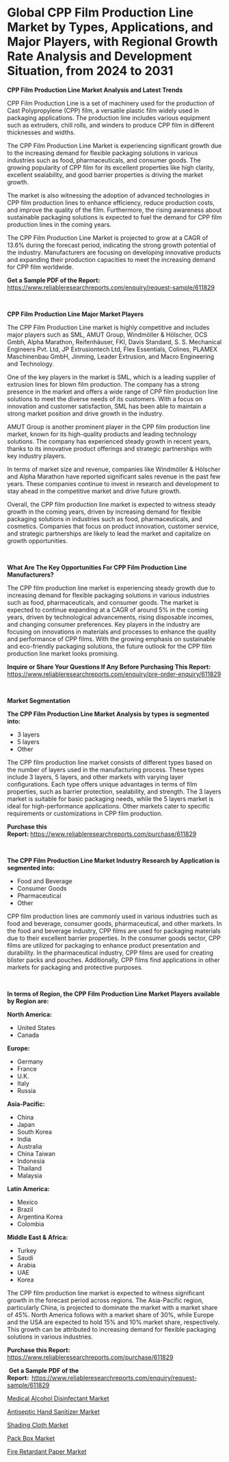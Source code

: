 <p><h1>Global CPP Film Production Line Market by Types, Applications, and Major Players, with Regional Growth Rate Analysis and Development Situation, from 2024 to 2031</h1></p><p><strong>CPP Film Production Line Market Analysis and Latest Trends</strong></p>
<p><p>CPP Film Production Line is a set of machinery used for the production of Cast Polypropylene (CPP) film, a versatile plastic film widely used in packaging applications. The production line includes various equipment such as extruders, chill rolls, and winders to produce CPP film in different thicknesses and widths.</p><p>The CPP Film Production Line Market is experiencing significant growth due to the increasing demand for flexible packaging solutions in various industries such as food, pharmaceuticals, and consumer goods. The growing popularity of CPP film for its excellent properties like high clarity, excellent sealability, and good barrier properties is driving the market growth.</p><p>The market is also witnessing the adoption of advanced technologies in CPP film production lines to enhance efficiency, reduce production costs, and improve the quality of the film. Furthermore, the rising awareness about sustainable packaging solutions is expected to fuel the demand for CPP film production lines in the coming years.</p><p>The CPP Film Production Line Market is projected to grow at a CAGR of 13.6% during the forecast period, indicating the strong growth potential of the industry. Manufacturers are focusing on developing innovative products and expanding their production capacities to meet the increasing demand for CPP film worldwide.</p></p>
<p><strong>Get a Sample PDF of the Report:&nbsp;</strong> <a href="https://www.reliableresearchreports.com/enquiry/request-sample/611829">https://www.reliableresearchreports.com/enquiry/request-sample/611829</a></p>
<p>&nbsp;</p>
<p><strong>CPP Film Production Line Major Market Players</strong></p>
<p><p>The CPP Film Production Line market is highly competitive and includes major players such as SML, AMUT Group, Windmöller & Hölscher, OCS Gmbh, Alpha Marathon, Reifenhäuser, FKI, Davis Standard, S. S. Mechanical Engineers Pvt. Ltd, JP Extrusiontech Ltd, Flex Essentials, Colines, PLAMEX Maschinenbau GmbH, Jinming, Leader Extrusion, and Macro Engineering and Technology.</p><p>One of the key players in the market is SML, which is a leading supplier of extrusion lines for blown film production. The company has a strong presence in the market and offers a wide range of CPP film production line solutions to meet the diverse needs of its customers. With a focus on innovation and customer satisfaction, SML has been able to maintain a strong market position and drive growth in the industry.</p><p>AMUT Group is another prominent player in the CPP film production line market, known for its high-quality products and leading technology solutions. The company has experienced steady growth in recent years, thanks to its innovative product offerings and strategic partnerships with key industry players.</p><p>In terms of market size and revenue, companies like Windmöller & Hölscher and Alpha Marathon have reported significant sales revenue in the past few years. These companies continue to invest in research and development to stay ahead in the competitive market and drive future growth.</p><p>Overall, the CPP film production line market is expected to witness steady growth in the coming years, driven by increasing demand for flexible packaging solutions in industries such as food, pharmaceuticals, and cosmetics. Companies that focus on product innovation, customer service, and strategic partnerships are likely to lead the market and capitalize on growth opportunities.</p></p>
<p>&nbsp;</p>
<p><strong>What Are The Key Opportunities For CPP Film Production Line Manufacturers?</strong></p>
<p><p>The CPP film production line market is experiencing steady growth due to increasing demand for flexible packaging solutions in various industries such as food, pharmaceuticals, and consumer goods. The market is expected to continue expanding at a CAGR of around 5% in the coming years, driven by technological advancements, rising disposable incomes, and changing consumer preferences. Key players in the industry are focusing on innovations in materials and processes to enhance the quality and performance of CPP films. With the growing emphasis on sustainable and eco-friendly packaging solutions, the future outlook for the CPP film production line market looks promising.</p></p>
<p><strong>Inquire or Share Your Questions If Any Before Purchasing This Report:</strong> <a href="https://www.reliableresearchreports.com/enquiry/pre-order-enquiry/611829">https://www.reliableresearchreports.com/enquiry/pre-order-enquiry/611829</a></p>
<p>&nbsp;</p>
<p><strong>Market Segmentation</strong></p>
<p><strong>The CPP Film Production Line Market Analysis by types is segmented into:</strong></p>
<p><ul><li>3 layers</li><li>5 layers</li><li>Other</li></ul></p>
<p><p>The CPP film production line market consists of different types based on the number of layers used in the manufacturing process. These types include 3 layers, 5 layers, and other markets with varying layer configurations. Each type offers unique advantages in terms of film properties, such as barrier protection, sealability, and strength. The 3 layers market is suitable for basic packaging needs, while the 5 layers market is ideal for high-performance applications. Other markets cater to specific requirements or customizations in CPP film production.</p></p>
<p><strong>Purchase this Report:&nbsp;</strong><a href="https://www.reliableresearchreports.com/purchase/611829">https://www.reliableresearchreports.com/purchase/611829</a></p>
<p>&nbsp;</p>
<p><strong>The CPP Film Production Line Market Industry Research by Application is segmented into:</strong></p>
<p><ul><li>Food and Beverage</li><li>Consumer Goods</li><li>Pharmaceutical</li><li>Other</li></ul></p>
<p><p>CPP film production lines are commonly used in various industries such as food and beverage, consumer goods, pharmaceutical, and other markets. In the food and beverage industry, CPP films are used for packaging materials due to their excellent barrier properties. In the consumer goods sector, CPP films are utilized for packaging to enhance product presentation and durability. In the pharmaceutical industry, CPP films are used for creating blister packs and pouches. Additionally, CPP films find applications in other markets for packaging and protective purposes.</p></p>
<p>&nbsp;</p>
<p><strong>In terms of Region, the CPP Film Production Line Market Players available by Region are:</strong></p>
<p>
    <p> <strong> North America: </strong>
        <ul>
            <li>United States</li>
            <li>Canada</li>
        </ul>
        </p> 
    <p> <strong> Europe: </strong>
        <ul>
            <li>Germany</li>
            <li>France</li>
            <li>U.K.</li>
            <li>Italy</li>
            <li>Russia</li>
        </ul>
        </p> 
    <p> <strong> Asia-Pacific: </strong>
        <ul>
            <li>China</li>
            <li>Japan</li>
            <li>South Korea</li>
            <li>India</li>
            <li>Australia</li>
            <li>China Taiwan</li>
            <li>Indonesia</li>
            <li>Thailand</li>
            <li>Malaysia</li>
        </ul>
        </p> 
    <p> <strong> Latin America: </strong>
        <ul>
            <li>Mexico</li>
            <li>Brazil</li>
            <li>Argentina Korea</li>
            <li>Colombia</li>
        </ul>
        </p> 
    <p> <strong> Middle East & Africa: </strong>
        <ul>
            <li>Turkey</li>
            <li>Saudi</li>
            <li>Arabia</li>
            <li>UAE</li>
            <li>Korea</li>
        </ul>
    </p>
    </p>
<p><p>The CPP film production line market is expected to witness significant growth in the forecast period across regions. The Asia-Pacific region, particularly China, is projected to dominate the market with a market share of 45%. North America follows with a market share of 30%, while Europe and the USA are expected to hold 15% and 10% market share, respectively. This growth can be attributed to increasing demand for flexible packaging solutions in various industries.</p></p>
<p><strong>Purchase this Report: </strong><a href="https://www.reliableresearchreports.com/purchase/611829">https://www.reliableresearchreports.com/purchase/611829</a></p>
<p>&nbsp;<strong>Get a Sample PDF of the Report:&nbsp;&nbsp;</strong><a href="https://www.reliableresearchreports.com/enquiry/request-sample/611829">https://www.reliableresearchreports.com/enquiry/request-sample/611829</a></p>
<p><strong></strong></p>
<p><p><a href="https://medium.com/@josepayne1985/medical-alcohol-disinfectant-market-trends-and-market-analysis-forecasted-for-period-2024-2031-242843129af7">Medical Alcohol Disinfectant Market</a></p><p><a href="https://medium.com/@josepayne1985/analyzing-antiseptic-hand-sanitizer-market-global-industry-perspective-and-forecast-2024-to-2031-48cd806cc731">Antiseptic Hand Sanitizer Market</a></p><p><a href="https://medium.com/@josepayne1985/shading-cloth-market-analysis-and-sze-forecasted-for-period-from-2024-to-2031-e7deb79139f9">Shading Cloth Market</a></p><p><a href="https://medium.com/@josepayne1985/pack-box-market-insights-into-market-cagr-market-trends-and-growth-strategies-54ae812ca61b">Pack Box Market</a></p><p><a href="https://medium.com/@josepayne1985/analyzing-fire-retardant-paper-market-global-industry-perspective-and-forecast-2024-to-2031-4dd53d817b25">Fire Retardant Paper Market</a></p></p>